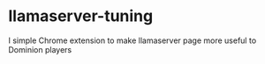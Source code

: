 # llamaserver-tuning
I simple Chrome extension to make llamaserver page more useful to Dominion players
